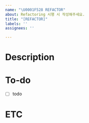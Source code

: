 ```yaml
---
name: "\U0001F528 REFACTOR"
about: Refactoring 시행 시 작성해주세요.
title: "[REFACTOR]"
labels: ''
assignees: ''

---
```


# Description
<!-- 작업 사항에 대해 작성해주세요 -->

# To-do
<!-- 작업 목록에 대해 작성해주세요 -->
- [ ] todo

# ETC
<!-- 기타 전달사항이 있다면 작성해주세요 -->
